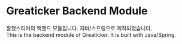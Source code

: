 # Greaticker Backend Module

잘했스티커의 백엔드 모듈입니다. 자바/스프링으로 제작되었습니다.
<br>
This is the backend module of Greaticker. It is built with Java/Spring.

